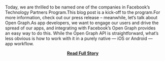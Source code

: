 <p>Today, we are thrilled to be named one of the companies in Facebook’s Technology Partners Program.This blog post is a kick-off to the program.For more information, check out our press release – meanwhile, let’s talk about Open Graph.As app developers, we want to engage our users and drive the spread of our apps, and integrating with Facebook’s Open Graph provides an easy way to do this. While the Open Graph API is straightforward, what’s less obvious is how to work with it in a purely native — iOS or Android — app workflow.</p>
<center><p><a href="http://kinveyposts.wordpress.com/2013/04/18/how-to-build-facebook-open-graph-apps-for-mobile-devices/" style='padding:25px; font-sze:18px; font-weight: bold;'>Read Full Story</a></p></center>

